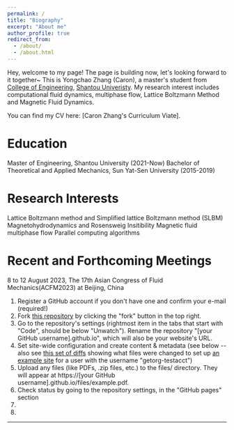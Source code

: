 ```yaml
---
permalink: /
title: "Biography"
excerpt: "About me"
author_profile: true
redirect_from: 
  - /about/
  - /about.html
---
```


Hey, welcome to my page! The page is building now, let's looking forward to it together~
This is Yongchao Zhang (Caron), a master's student from [College of Engineering](http://eng.stu.edu.cn/), [Shantou Univeristy](https://www.stu.edu.cn/). My research interest includes computational fluid dynamics, multiphase flow, Lattice Boltzmann Method and Magnetic Fluid Dynamics.

You can find my CV here: [Caron Zhang's Curriculum Viate].

Education
======
Master of Engineering, Shantou University (2021-Now)
Bachelor of Theoretical and Applied Mechanics, Sun Yat-Sen University (2015-2019)

Research Interests
======

Lattice Boltzmann method and Simplified lattice Boltzmann method (SLBM)
Magnetohydrodynamics and Rosensweig Insitibility
Magnetic fluid multiphase flow 
Parallel computing algorithms

Recent and Forthcoming Meetings
======
8 to 12 August 2023, The 17th Asian Congress of Fluid Mechanics(ACFM2023) at Beijing, China


1. Register a GitHub account if you don't have one and confirm your e-mail (required!)
1. Fork [this repository](https://github.com/academicpages/academicpages.github.io) by clicking the "fork" button in the top right. 
1. Go to the repository's settings (rightmost item in the tabs that start with "Code", should be below "Unwatch"). Rename the repository "[your GitHub username].github.io", which will also be your website's URL.
1. Set site-wide configuration and create content & metadata (see below -- also see [this set of diffs](http://archive.is/3TPas) showing what files were changed to set up [an example site](https://getorg-testacct.github.io) for a user with the username "getorg-testacct")
1. Upload any files (like PDFs, .zip files, etc.) to the files/ directory. They will appear at https://[your GitHub username].github.io/files/example.pdf.  
1. Check status by going to the repository settings, in the "GitHub pages" section
2.
3.

---

